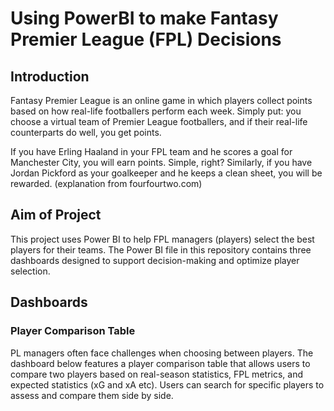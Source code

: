 # Using PowerBI to make Fantasy Premier League (FPL) Decisions 

## Introduction 
Fantasy Premier League is an online game in which players collect points based on how real-life footballers perform each week. Simply put: you choose a virtual team of Premier League footballers, and if their real-life counterparts do well, you get points. 

If you have Erling Haaland in your FPL team and he scores a goal for Manchester City, you will earn points. Simple, right? Similarly, if you have Jordan Pickford as your goalkeeper and he keeps a clean sheet, you will be rewarded. (explanation from fourfourtwo.com) 

## Aim of Project 
This project uses Power BI to help FPL managers (players) select the best players for their teams. The Power BI file in this repository contains three dashboards designed to support decision-making and optimize player selection.

## Dashboards 

### Player Comparison Table 

PL managers often face challenges when choosing between players. The dashboard below features a player comparison table that allows users to compare two players based on real-season statistics, FPL metrics, and expected statistics (xG and xA etc). Users can search for specific players to assess and compare them side by side.




